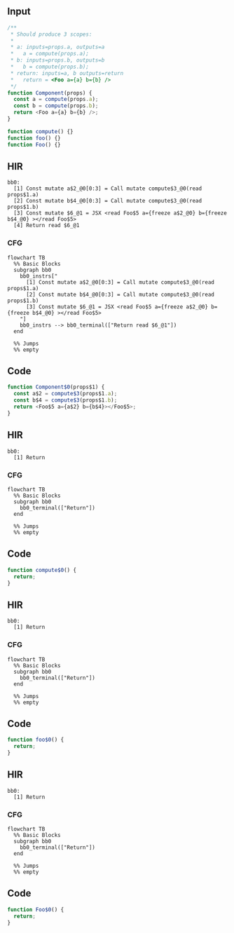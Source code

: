 
## Input

```javascript
/**
 * Should produce 3 scopes:
 *
 * a: inputs=props.a, outputs=a
 *   a = compute(props.a);
 * b: inputs=props.b, outputs=b
 *   b = compute(props.b);
 * return: inputs=a, b outputs=return
 *   return = <Foo a={a} b={b} />
 */
function Component(props) {
  const a = compute(props.a);
  const b = compute(props.b);
  return <Foo a={a} b={b} />;
}

function compute() {}
function foo() {}
function Foo() {}

```

## HIR

```
bb0:
  [1] Const mutate a$2_@0[0:3] = Call mutate compute$3_@0(read props$1.a)
  [2] Const mutate b$4_@0[0:3] = Call mutate compute$3_@0(read props$1.b)
  [3] Const mutate $6_@1 = JSX <read Foo$5 a={freeze a$2_@0} b={freeze b$4_@0} ></read Foo$5>
  [4] Return read $6_@1
```

### CFG

```mermaid
flowchart TB
  %% Basic Blocks
  subgraph bb0
    bb0_instrs["
      [1] Const mutate a$2_@0[0:3] = Call mutate compute$3_@0(read props$1.a)
      [2] Const mutate b$4_@0[0:3] = Call mutate compute$3_@0(read props$1.b)
      [3] Const mutate $6_@1 = JSX <read Foo$5 a={freeze a$2_@0} b={freeze b$4_@0} ></read Foo$5>
    "]
    bb0_instrs --> bb0_terminal(["Return read $6_@1"])
  end

  %% Jumps
  %% empty
```

## Code

```javascript
function Component$0(props$1) {
  const a$2 = compute$3(props$1.a);
  const b$4 = compute$3(props$1.b);
  return <Foo$5 a={a$2} b={b$4}></Foo$5>;
}

```
## HIR

```
bb0:
  [1] Return
```

### CFG

```mermaid
flowchart TB
  %% Basic Blocks
  subgraph bb0
    bb0_terminal(["Return"])
  end

  %% Jumps
  %% empty
```

## Code

```javascript
function compute$0() {
  return;
}

```
## HIR

```
bb0:
  [1] Return
```

### CFG

```mermaid
flowchart TB
  %% Basic Blocks
  subgraph bb0
    bb0_terminal(["Return"])
  end

  %% Jumps
  %% empty
```

## Code

```javascript
function foo$0() {
  return;
}

```
## HIR

```
bb0:
  [1] Return
```

### CFG

```mermaid
flowchart TB
  %% Basic Blocks
  subgraph bb0
    bb0_terminal(["Return"])
  end

  %% Jumps
  %% empty
```

## Code

```javascript
function Foo$0() {
  return;
}

```
      